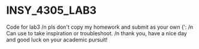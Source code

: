 # INSY_4305_LAB3
Code for lab3 /n
pls don't copy my homework and submit as your own (': /n
Can use to take inspiration or troubleshoot. /n
thank you, have a nice day and good luck on your academic pursuit!
